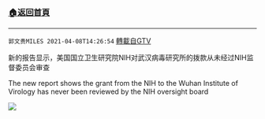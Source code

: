 ﻿###  [:house:返回首頁](https://github.com/ourhimalayas/txt)
---

`郭文贵MILES 2021-04-08T14:26:54` [轉載自GTV](https://gtv.org/web/#/UserInfo/5e596957357cc612d35a8044)

新的报告显示，美国国立卫生研究院NIH对武汉病毒研究所的拨款从未经过NIH监督委员会审查

The new report shows the grant from the NIH to the Wuhan Institute of Virology has never been reviewed by the NIH oversight board

[![](https://filegroup.gtv.org/cdn-cgi/image/width=600/https://filegroup.gtv.org/group7/web/20210408/14/26/0/4ae60fed8c6396cb446b438546b1b42b.jpg)](https://filegroup.gtv.org/group7/web/20210408/14/26/0/7e0c94a3b7414236abcac54446618680.mp4)